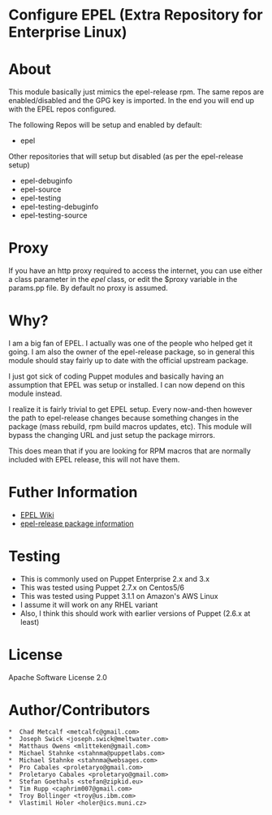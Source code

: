 # Configure EPEL (Extra Repository for Enterprise Linux)

# About
This module basically just mimics the epel-release rpm. The same repos are
enabled/disabled and the GPG key is imported.  In the end you will end up with
the EPEL repos configured.

The following Repos will be setup and enabled by default:

  * epel

Other repositories that will setup but disabled (as per the epel-release setup)

  * epel-debuginfo
  * epel-source
  * epel-testing
  * epel-testing-debuginfo
  * epel-testing-source

# Proxy
If you have an http proxy required to access the internet, you can use either
a class parameter in the _epel_ class, or edit the $proxy variable in the
params.pp file. By default no proxy is assumed.

# Why?
I am a big fan of EPEL. I actually was one of the people who helped get it
going. I am also the owner of the epel-release package, so in general this
module should stay fairly up to date with the official upstream package.

I just got sick of coding Puppet modules and basically having an assumption
that EPEL was setup or installed.  I can now depend on this module instead.

I realize it is fairly trivial to get EPEL setup. Every now-and-then however
the path to epel-release changes because something changes in the package (mass
rebuild, rpm build macros updates, etc).  This  module will bypass the changing
URL and just setup the package mirrors.

This does mean that if you are looking for RPM macros that are normally
included with EPEL release, this will not have them.

# Futher Information

* [EPEL Wiki](http://fedoraproject.org/wiki/EPEL)
* [epel-release package information](http://mirrors.servercentral.net/fedora/epel/6/i386/repoview/epel-release.html)

# Testing

* This is commonly used on Puppet Enterprise 2.x and 3.x
* This was tested using Puppet 2.7.x on Centos5/6
* This was tested using Puppet 3.1.1 on Amazon's AWS Linux
* I assume it will work on any RHEL variant
* Also, I think this should work with earlier versions of Puppet (2.6.x at least)

# License
Apache Software License 2.0

# Author/Contributors
    *  Chad Metcalf <metcalfc@gmail.com>
    *  Joseph Swick <joseph.swick@meltwater.com>
    *  Matthaus Owens <mlitteken@gmail.com>
    *  Michael Stahnke <stahnma@puppetlabs.com>
    *  Michael Stahnke <stahnma@websages.com>
    *  Pro Cabales <proletaryo@gmail.com>
    *  Proletaryo Cabales <proletaryo@gmail.com>
    *  Stefan Goethals <stefan@zipkid.eu>
    *  Tim Rupp <caphrim007@gmail.com>
    *  Troy Bollinger <troy@us.ibm.com>
    *  Vlastimil Holer <holer@ics.muni.cz>
